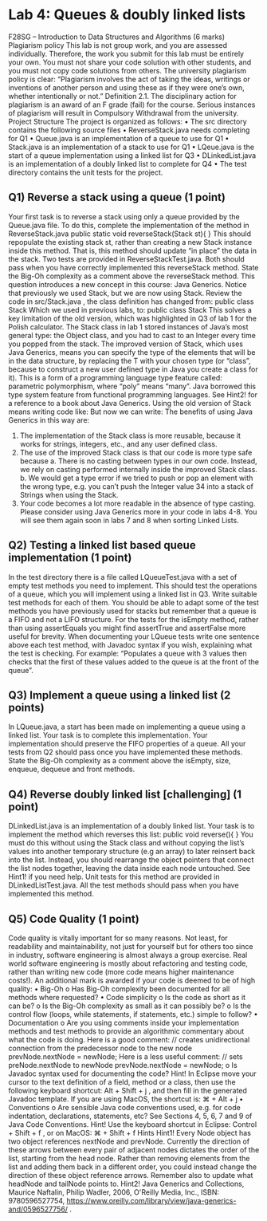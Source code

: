# Lab 4: Queues & doubly linked lists
F28SG – Introduction to Data Structures and Algorithms (6 marks)
Plagiarism policy
This lab is not group work, and you are assessed individually.
Therefore, the work you submit for this lab must be entirely your own. You must not share your code
solution with other students, and you must not copy code solutions from others. The university
plagiarism policy is clear:
“Plagiarism involves the act of taking the ideas, writings or inventions of another
person and using these as if they were one’s own, whether intentionally or not.”
Definition 2.1.
The disciplinary action for plagiarism is an award of an F grade (fail) for the course. Serious instances of
plagiarism will result in Compulsory Withdrawal from the university.
Project Structure
The project is organized as follows:
• The src directory contains the following source files
• ReverseStack.java needs completing for Q1
• Queue.java is an implementation of a queue to use for Q1
• Stack.java is an implementation of a stack to use for Q1
• LQeue.java is the start of a queue implementation using a linked list for Q3
• DLinkedList.java is an implementation of a doubly linked list to complete for Q4
• The test directory contains the unit tests for the project.

## Q1) Reverse a stack using a queue (1 point)
Your first task is to reverse a stack using only a queue provided by the Queue.java file.
To do this, complete the implementation of the method in ReverseStack.java
public static void reverseStack(Stack st){
}
This should repopulate the existing stack st, rather than creating a new Stack instance inside this
method. That is, this method should update “in place” the data in the stack.
Two tests are provided in ReverseStackTest.java. Both should pass when you have correctly
implemented this reverseStack method.
State the Big-Oh complexity as a comment above the reverseStack method.
This question introduces a new concept in this course: Java Generics. Notice that previously we used
Stack, but we are now using Stack<String>. Review the code in src/Stack.java , the class
definition has changed from:
public class Stack
Which we used in previous labs, to:
public class Stack<T>
This solves a key limitation of the old version, which was highlighted in Q3 of lab 1 for the Polish
calculator. The Stack class in lab 1 stored instances of Java’s most general type: the Object class,
and you had to cast to an Integer every time you popped from the stack.
The improved version of Stack, which uses Java Generics, means you can specify the type of the
elements that will be in the data structure, by replacing the T with your chosen type (or “class”,
because to construct a new user defined type in Java you create a class for it). This is a form of a
programming language type feature called: parametric polymorphism, where “poly” means “many”.
Java borrowed this type system feature from functional programming languages. See Hint2! for a
reference to a book about Java Generics.
Using the old version of Stack means writing code like:
But now we can write:
The benefits of using Java Generics in this way are:
1. The implementation of the Stack class is more reusable, because it works for strings, integers,
etc., and any user defined class.
2. The use of the improved Stack<T> class is that our code is more type safe because
a. There is no casting between types in our own code. Instead, we rely on casting
performed internally inside the improved Stack class.
b. We would get a type error if we tried to push or pop an element with the wrong type,
e.g. you can’t push the Integer value 34 into a stack of Strings when using the
Stack<String>.
3. Your code becomes a lot more readable in the absence of type casting.
Please consider using Java Generics more in your code in labs 4-8. You will see them again soon in labs 7
and 8 when sorting Linked Lists.

## Q2) Testing a linked list based queue implementation (1 point)
In the test directory there is a file called LQueueTest.java with a set of empty test methods you need to
implement. This should test the operations of a queue, which you will implement using a linked list in
Q3. Write suitable test methods for each of them. You should be able to adapt some of the test methods
you have previously used for stacks but remember that a queue is a FIFO and not a LIFO structure.
For the tests for the isEmpty method, rather than using assertEquals you might find
assertTrue and assertFalse more useful for brevity.
When documenting your LQueue tests write one sentence above each test method, with Javadoc syntax
if you wish, explaining what the test is checking. For example: “Populates a queue with 3 values then
checks that the first of these values added to the queue is at the front of the queue”.

## Q3) Implement a queue using a linked list (2 points)
In LQueue.java, a start has been made on implementing a queue using a linked list. Your task is to
complete this implementation. Your implementation should preserve the FIFO properties of a queue. All
your tests from Q2 should pass once you have implemented these methods.
State the Big-Oh complexity as a comment above the isEmpty, size, enqueue, dequeue and
front methods.

## Q4) Reverse doubly linked list [challenging] (1 point)
DLinkedList.java is an implementation of a doubly linked list. Your task is to implement the method
which reverses this list:
public void reverse(){
}
You must do this without using the Stack class and without copying the list’s values into another
temporary structure (e.g an array) to later reinsert back into the list. Instead, you should rearrange the
object pointers that connect the list nodes together, leaving the data inside each node untouched. See
Hint1! if you need help.
Unit tests for this method are provided in DLinkedListTest.java. All the test methods should pass when you
have implemented this method.

## Q5) Code Quality (1 point)
Code quality is vitally important for so many reasons. Not least, for readability and maintainability, not
just for yourself but for others too since in industry, software engineering is almost always a group
exercise. Real world software engineering is mostly about refactoring and testing code, rather than
writing new code (more code means higher maintenance costs!).
An additional mark is awarded if your code is deemed to be of high quality:
• Big-Oh
o Has Big-Oh complexity been documented for all methods where requested?
• Code simplicity
o Is the code as short as it can be?
o Is the Big-Oh complexity as small as it can possibly be?
o Is the control flow (loops, while statements, if statements, etc.) simple to follow?
• Documentation
o Are you using comments inside your implementation methods and test methods to
provide an algorithmic commentary about what the code is doing.
Here is a good comment:
// creates unidirectional connection from the predecessor node to the new node
prevNode.nextNode = newNode;
Here is a less useful comment:
// sets preNode.nextNode to newNode
prevNode.nextNode = newNode;
o Is Javadoc syntax used for documenting the code? Hint! In Eclipse move your cursor to
the text definition of a field, method or a class, then use the following keyboard
shortcut: Alt + Shift + j , and then fill in the generated Javadoc template. If you are using
MacOS, the shortcut is:
⌘ + Alt + j
• Conventions
o Are sensible Java code conventions used, e.g. for code indentation, declarations,
statements, etc? See Sections 4, 5, 6, 7 and 9 of Java Code Conventions. Hint! Use the
keyboard shortcut in Eclipse: Control + Shift + f , or on MacOS:
⌘ + Shift + f
Hints
Hint1! Every Node object has two object references nextNode and prevNode. Currently the direction of
these arrows between every pair of adjacent nodes dictates the order of the list, starting from the head
node. Rather than removing elements from the list and adding them back in a different order, you could
instead change the direction of these object reference arrows. Remember also to update what
headNode and tailNode points to.
Hint2! Java Generics and Collections, Maurice Naftalin, Philip Wadler, 2006, O'Reilly Media, Inc., ISBN:
9780596527754, https://www.oreilly.com/library/view/java-generics-and/0596527756/ .

